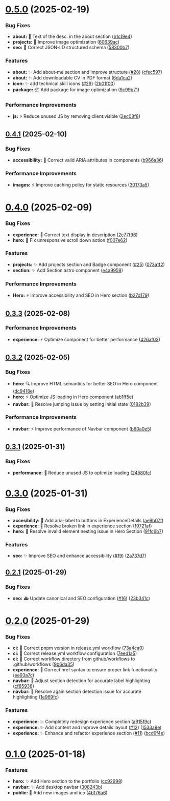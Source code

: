 # [0.5.0](https://github.com/bmmedina99/bmmedina.dev/compare/v0.4.1...v0.5.0) (2025-02-19)


### Bug Fixes

* **about:** :speech_balloon: Text of the desc. in the about section ([b1c19e4](https://github.com/bmmedina99/bmmedina.dev/commit/b1c19e477a11c0d35de70b4b6c89c4247c9a0b27))
* **projects:** :bug: Improve image optimization ([60639ac](https://github.com/bmmedina99/bmmedina.dev/commit/60639ac143c604cb665fef2c5522776bc0a23463))
* **seo:** :bug: Correct JSON-LD structured schema ([58300b7](https://github.com/bmmedina99/bmmedina.dev/commit/58300b7b1168b7625e3551d9794c3f73587097c3))


### Features

* **about:** :sparkles: Add about-me section and improve structure ([#28](https://github.com/bmmedina99/bmmedina.dev/issues/28)) ([cfec597](https://github.com/bmmedina99/bmmedina.dev/commit/cfec597d49182cb67ee57d204abe982bad15dbb3))
* **about:** :sparkles: Add downloadable CV in PDF format ([6da1ca2](https://github.com/bmmedina99/bmmedina.dev/commit/6da1ca22f78a5a2317e716c07203c7a7de2b6617))
* **icon:** :sparkles: add technical skill icons  ([#29](https://github.com/bmmedina99/bmmedina.dev/issues/29)) ([2b01f00](https://github.com/bmmedina99/bmmedina.dev/commit/2b01f0066a970dd270ceea868bad59ee48f05ae0))
* **package:** :package: Add package for image optimization ([9c99b71](https://github.com/bmmedina99/bmmedina.dev/commit/9c99b71180b080c3d25f0aca7e7abf582395a746))


### Performance Improvements

* **js:** :zap: Reduce unused JS by removing client:visible ([2ec08f8](https://github.com/bmmedina99/bmmedina.dev/commit/2ec08f89b6ab214aa369ef77716de1e864b5eb45))

## [0.4.1](https://github.com/bmmedina99/bmmedina.dev/compare/v0.4.0...v0.4.1) (2025-02-10)


### Bug Fixes

* **accessibility:** :bug: Correct valid ARIA attributes in components ([b966a36](https://github.com/bmmedina99/bmmedina.dev/commit/b966a3609941cdc83fac036a4c19cd9fbee20d37))


### Performance Improvements

* **images:** :zap: Improve caching policy for static resources ([30173a5](https://github.com/bmmedina99/bmmedina.dev/commit/30173a52fee4cac5c9e19bea8ea3e621a3b4c389))

# [0.4.0](https://github.com/bmmedina99/porfolio-bmmedina/compare/v0.3.3...v0.4.0) (2025-02-09)


### Bug Fixes

* **experience:** :bug: Correct text display in description ([2c77f96](https://github.com/bmmedina99/porfolio-bmmedina/commit/2c77f96ffc5e65ddfc0de783885e284158932bda))
* **hero:** :bug: Fix unresponsive scroll down action ([f007e62](https://github.com/bmmedina99/porfolio-bmmedina/commit/f007e62abc86305a0293ab17d0f9933969b7735d))


### Features

* **projects:** :sparkles: Add projects section and Badge component ([#25](https://github.com/bmmedina99/porfolio-bmmedina/issues/25)) ([073a1f2](https://github.com/bmmedina99/porfolio-bmmedina/commit/073a1f2c772a99fac60ee4504accdfe3b9935a8c))
* **section:** :sparkles: Add Section.astro component ([e4a9959](https://github.com/bmmedina99/porfolio-bmmedina/commit/e4a9959bb2d753e30c7414fa40fc61f847235511))


### Performance Improvements

* **Hero:** :zap: Improve accessibility and SEO in Hero section ([b27d179](https://github.com/bmmedina99/porfolio-bmmedina/commit/b27d179c9ff5ccc56cc19f87ee8e3755db161e69))

## [0.3.3](https://github.com/bmmedina99/porfolio-bmmedina/compare/v0.3.2...v0.3.3) (2025-02-08)


### Performance Improvements

* **experience:** :zap: Optimize component for better performance ([426af03](https://github.com/bmmedina99/porfolio-bmmedina/commit/426af031b26c3f3afabc1002c978d2e6c7d82828))

## [0.3.2](https://github.com/bmmedina99/porfolio-bmmedina/compare/v0.3.1...v0.3.2) (2025-02-05)


### Bug Fixes

* **hero:** :mag: Improve HTML semantics for better SEO in Hero component ([dc9418e](https://github.com/bmmedina99/porfolio-bmmedina/commit/dc9418eeee7b37e5a3a5fa7ea2399607e590a730))
* **hero:** :zap: Optimize JS loading in Hero component ([ab1ff5e](https://github.com/bmmedina99/porfolio-bmmedina/commit/ab1ff5e97e4694f8b989a50d4c1eb4663a7e5a76))
* **navbar:** :bug: Resolve jumping issue by setting initial state ([0182b39](https://github.com/bmmedina99/porfolio-bmmedina/commit/0182b3954eed23adf778eff0cdecd8cfcf0fb6e1))


### Performance Improvements

* **navbar:** :zap: Improve performance of Navbar component ([b60a0e5](https://github.com/bmmedina99/porfolio-bmmedina/commit/b60a0e5dbee826992927f93f895c23bde8e8ed3e))

## [0.3.1](https://github.com/bmmedina99/porfolio-bmmedina/compare/v0.3.0...v0.3.1) (2025-01-31)


### Bug Fixes

* **performance:** :bug: Reduce unused JS to optimize loading ([24580fc](https://github.com/bmmedina99/porfolio-bmmedina/commit/24580fc3990d1c24cb8f240031a61dc18c6dfdd6))

# [0.3.0](https://github.com/bmmedina99/porfolio-bmmedina/compare/v0.2.1...v0.3.0) (2025-01-31)


### Bug Fixes

* **accesibility:** :wrench: Add aria-label to buttons in ExperienceDetails ([ae9b07f](https://github.com/bmmedina99/porfolio-bmmedina/commit/ae9b07f7cfcb1b01edb85452ab773d595aed2185))
* **experience:** :bug: Resolve broken link in experience section ([19721af](https://github.com/bmmedina99/porfolio-bmmedina/commit/19721af010c8178be2803fcede6c1ea3ecd1f847))
* **hero:** :bug: Resolve invalid element nesting issue in Hero Section ([91fc6b7](https://github.com/bmmedina99/porfolio-bmmedina/commit/91fc6b780f8feb8118562b24d8d5f9c679a0a951))


### Features

* **seo:** :sparkles: Improve SEO and enhance accessibility ([#19](https://github.com/bmmedina99/porfolio-bmmedina/issues/19)) ([2a737d7](https://github.com/bmmedina99/porfolio-bmmedina/commit/2a737d78b638cf0c7c0909654a83cd1c7573caab))

## [0.2.1](https://github.com/bmmedina99/porfolio-bmmedina/compare/v0.2.0...v0.2.1) (2025-01-29)


### Bug Fixes

* **seo:** :ambulance: Update canonical and SEO configuration ([#16](https://github.com/bmmedina99/porfolio-bmmedina/issues/16)) ([23b341c](https://github.com/bmmedina99/porfolio-bmmedina/commit/23b341c57f9de5dce5fe4b7411df3a7929651802))

# [0.2.0](https://github.com/bmmedina99/porfolio-bmmedina/compare/v0.1.0...v0.2.0) (2025-01-29)


### Bug Fixes

* **ci:** :bug: Correct pnpm version in release.yml workflow ([73a4ca0](https://github.com/bmmedina99/porfolio-bmmedina/commit/73a4ca0a77e153356379d2706822b113117dd965))
* **ci:** :bug: Correct release.yml workflow configuration ([7eed1a5](https://github.com/bmmedina99/porfolio-bmmedina/commit/7eed1a52d370631b81b9d90f51c7e0a0c9fd1f8c))
* **ci:** :bug: Correct workflow directory from github/workflows to .github/workflows ([9b6da35](https://github.com/bmmedina99/porfolio-bmmedina/commit/9b6da355473299869ea0b334d2e3eaae8249bb21))
* **experience:** :bug: Correct href syntax to ensure proper link functionality ([ee93a7c](https://github.com/bmmedina99/porfolio-bmmedina/commit/ee93a7cfb562587ebf9cbe921fe1381de0b05c5a))
* **navbar:** :bug: Adjust section detection for accurate label highlighting ([cf85938](https://github.com/bmmedina99/porfolio-bmmedina/commit/cf859386096db6b041b9d23f80821f2b24b0ea47))
* **navbar:** :bug: Resolve again section detection issue for accurate highlighting ([1e969fc](https://github.com/bmmedina99/porfolio-bmmedina/commit/1e969fcb51702ef0136240302bf185028a0c150f))


### Features

* **experience:** :boom: Completely redesign experience section ([a915f9c](https://github.com/bmmedina99/porfolio-bmmedina/commit/a915f9c8797888ba6222902c6d1d7707d37eaa97))
* **experience:** :sparkles: Add content and improve details layout ([#12](https://github.com/bmmedina99/porfolio-bmmedina/issues/12)) ([1533a9e](https://github.com/bmmedina99/porfolio-bmmedina/commit/1533a9ebf11db6ca24b603e7b806e4fc19e79a49))
* **experience:** :sparkles: Enhance and refactor experience section ([#11](https://github.com/bmmedina99/porfolio-bmmedina/issues/11)) ([bcd9f4e](https://github.com/bmmedina99/porfolio-bmmedina/commit/bcd9f4e588a06d7cec2d061367467c87a470466e))

# [0.1.0](https://github.com/bmmedina99/porfolio-bmmedina/compare/v0.0.0...v0.1.0) (2025-01-18)


### Features

* **hero:** :sparkles: Add Hero section to the portfolio ([cc92998](https://github.com/bmmedina99/porfolio-bmmedina/commit/cc929983604c250968effe3349bff9d5182ace38))
* **navbar:** :sparkles: Add desktop navbar ([308243b](https://github.com/bmmedina99/porfolio-bmmedina/commit/308243b3c97698347a9636890aa8af8f41f2f007))
* **public:** :camera_flash: Add new images and ico ([4b176a6](https://github.com/bmmedina99/porfolio-bmmedina/commit/4b176a6109c8ff3adbc75106ff4a73e652233c96))
